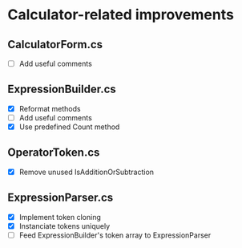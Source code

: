 # Calculator-related improvements

## CalculatorForm.cs

- [ ] Add useful comments

## ExpressionBuilder.cs

- [X] Reformat methods
- [ ] Add useful comments
- [X] Use predefined Count method

## OperatorToken.cs

- [X] Remove unused IsAdditionOrSubtraction

## ExpressionParser.cs

- [X] Implement token cloning
- [X] Instanciate tokens uniquely
- [ ] Feed ExpressionBuilder's token array to ExpressionParser
